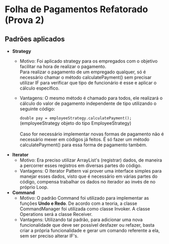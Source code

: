 # Folha de Pagamentos Refatorado (Prova 2)

## Padrões aplicados

  - <b>Strategy</b><br/>
    - Motivo: Foi aplicado strategy para os empregados com o objetivo facilitar na hora de realizar o pagamento.<br/>
    Para realizar o pagamento de um empregado qualquer, só é necessário chamar o método calculatePayment()
    sem precisar utilizar IF para verificar que tipo de funcionário é esse e aplicar o cálculo específico.<br/>
    - Vantagens: O mesmo método é chamado para todos, ele realizará o cálculo do valor de pagamento independente de tipo utilizando o seguinte código:<br/>
    
      <code>double pay = employeeStrategy.calculatePayment();</code>   (employeeStrategy objeto do tipo EmployeeStrategy)<br/><br/>
      Caso for necessário implementar novas formas de pagamento não é necessário mexer em códigos já feitos. É só fazer um método calculatePayment() para essa forma de pagamento também.<br/>
   - <b> Iterator</b><br/>
      - Motivo: Era preciso utilizar ArrayList's (registrar) dados, de maneira a percorrer esses registros em diversas partes do código.<br/>
      - Vantagens: O Iterator Pattern vai prover uma interface simples para manejar esses dados, visto que é necessário em várias partes do código, compensa trabalhar os dados no iterador ao invés de no próprio Loop.<br/>
   - <b> Command</b><br/>
      - Motivo: O padrão Command foi utilizado para implementar as funções <b>Undo e Redo</b>. De acordo com a teoria, a classe CommandManager foi utilizada como classe Invoker. A classe Operations será a classe Receiver.<br/>
      - Vantagens: Utilizando tal padrão, para adicionar uma nova funcionalidade que deve ser possível desfazer ou refazer, basta criar a própria funcionalidade e gerar um comando referente a ela, sem ser preciso alterar IF's.<br/>
